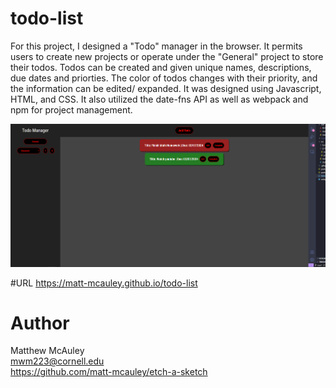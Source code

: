 # todo-list
For this project, I designed a "Todo" manager in the browser. It permits users
to create new projects or operate under the "General" project to store their todos.
Todos can be created and given unique names, descriptions, due dates and priorties. 
The color of todos changes with their priority, and the information can be edited/
expanded. It was designed using Javascript, HTML, and CSS. It also utilized the date-fns
API as well as webpack and npm for project management.

![Screenshot](./src/images/SS.png)

#URL
https://matt-mcauley.github.io/todo-list

# Author
Matthew McAuley  
mwm223@cornell.edu  
https://github.com/matt-mcauley/etch-a-sketch  